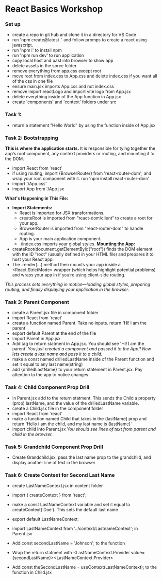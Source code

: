 # React Basics Workshop

### Set up
- create a repo in git hub and clone it in a directory for VS Code
- run 'npm create@latest .' and follow promps to create a react using javascript.
- run 'npm i' to install npm
- run 'npm run dev' to run application
- copy local host and past into browser to show app
- delete assets in the sorce folder
- remove everything from app.css except root
- move root from index.css to App.css and delete index.css if you want all of the css in one file
- ensure main.jsx imports App.css and not index.css
- remove import reactLogo and import vite logo from App.jsx
-  delete everything inside of the App function in App.jsx
- create 'components' and 'context' folders under src

### Task 1: 
- return a statement "Hello World" by using the function inside of App.jsx

### Task 2: Bootstrapping
**This is where the application starts.** It is responsible for tying together the app's root component, any context providers or routing, and mounting it to the DOM.
- import React from 'react'
- if using routing, import {BrowserRouter} from 'react-router-dom'; and wrap your root component with it. run 'npm install react-router-dom'
- import '/App.css'
- import App from '/App.jsx

**What's Happening in This File:**
 - **Import Statements:**
    - React is imported for JSX transformations.
    - createRoot is imported from "react-dom/client" to create a root for your app.
    - BrowserRouter is imported from "react-router-dom" to handle routing.
    - App is your main application component.
    - ./index.css imports your global styles.
**Mounting the App:**
- createRoot(document.getElementById("root")) finds the DOM element with the ID "root" (usually defined in your HTML file) and prepares it to host your React app. 
- The .render(...) method then mounts your app inside a <React.StrictMode> wrapper (which helps highlight potential problems) and wraps your app in <BrowserRouter> if you’re using client-side routing.

*This process sets everything in motion—loading global styles, preparing routing, and finally displaying your application in the browser.*

### Task 3: Parent Component
- create a Parent.jsx file in component folder
- import React from 'react'
- create a function named Parent. Take no inputs. return 'Hi! I am the parent'
- export default Parent at the end of the file
- Import Parent in App.jsx 
- Add <Parent /> tag to return statment in App.jsx. You should see 'Hi! I am the parent'
*You just created a component and passed it to the App!! Now lets create a last name and pass it to a child.*
- make a const named drilledLastName inside of the Parent function and set it equal to any last name(string)
- add {drilledLastName} to your return statement in Parent.jsx. Pay attention to the app to notice changes

### Task 4: Child Component Prop Drill
- In Parent.jsx add <Child lastName={drilledLastName} /> to the return statment. This sends the Child a property (prop) lastName, and the value of the drilledLastName variable. 
- create a Child.jsx file in the component folder
- import React from 'react'
- make a function named Child that takes in the {lastName} prop and return 'Hello i am the child, and my last name is {lastName}'
- Import child into Parent.jsx
*You should see lines of text from parent and child in the browser.*

### Task 5: Grandchild Component Prop Drill
- Create Grandchild.jsx, pass the last name prop to the grandchild, and display another line of text in the browser 

### Task 6: Create Context for Second Last Name
- create LastNameContext.jsx in content folder
- import { createContext } from 'react';
- make a const LastNameContext variable and set it equal to createContext('Doe'). This sets the default last name
- export default LastNameContext;

- import LastNameContext from '../context/LastnameContext'; in Parent.jsx
- Add const secondLastName = 'Johnson'; to the function
- Wrap the return statment with <LastNameContext.Provider value={secondLastName}><LastNameContext.Provider>
- Add const theSecondLastName = useContext(LastNameContext); to the function in Child.jsx
